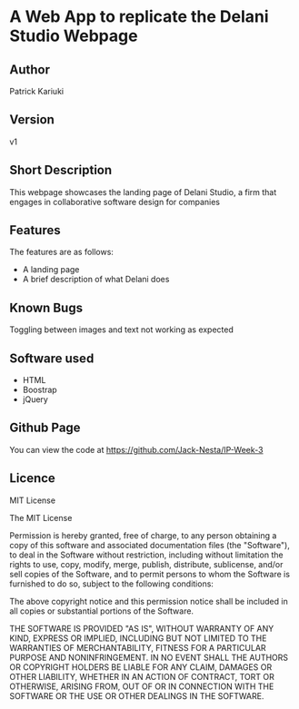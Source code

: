 # A Web App to replicate the Delani Studio Webpage
## Author
Patrick Kariuki
## Version
v1
## Short Description
This webpage showcases the landing page of Delani Studio, a firm that engages in collaborative software design for companies
## Features
The features are as follows:
* A landing page
* A brief description of what Delani does

## Known Bugs
Toggling between images and text not working as expected
## Software used
* HTML
* Boostrap
* jQuery
## Github Page
You can view the code at https://github.com/Jack-Nesta/IP-Week-3
## Licence
MIT License

The MIT License

Permission is hereby granted, free of charge, to any person obtaining a copy of this software and associated documentation files (the "Software"), to deal in the Software without restriction, including without limitation the rights to use, copy, modify, merge, publish, distribute, sublicense, and/or sell copies of the Software, and to permit persons to whom the Software is furnished to do so, subject to the following conditions:

The above copyright notice and this permission notice shall be included in all copies or substantial portions of the Software.

THE SOFTWARE IS PROVIDED "AS IS", WITHOUT WARRANTY OF ANY KIND, EXPRESS OR IMPLIED, INCLUDING BUT NOT LIMITED TO THE WARRANTIES OF MERCHANTABILITY, FITNESS FOR A PARTICULAR PURPOSE AND NONINFRINGEMENT. IN NO EVENT SHALL THE AUTHORS OR COPYRIGHT HOLDERS BE LIABLE FOR ANY CLAIM, DAMAGES OR OTHER LIABILITY, WHETHER IN AN ACTION OF CONTRACT, TORT OR OTHERWISE, ARISING FROM, OUT OF OR IN CONNECTION WITH THE SOFTWARE OR THE USE OR OTHER DEALINGS IN THE SOFTWARE.
